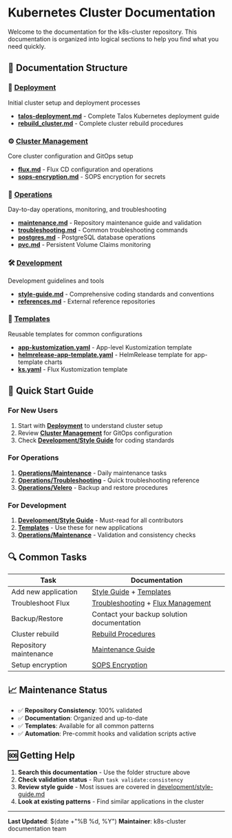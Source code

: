 # Kubernetes Cluster Documentation

Welcome to the documentation for the k8s-cluster repository. This documentation is organized into logical sections to help you find what you need quickly.

## 📁 Documentation Structure

### 🚀 [Deployment](./deployment/)
Initial cluster setup and deployment processes
- **[talos-deployment.md](./deployment/talos-deployment.md)** - Complete Talos Kubernetes deployment guide
- **[rebuild_cluster.md](./deployment/rebuild_cluster.md)** - Complete cluster rebuild procedures

### ⚙️ [Cluster Management](./cluster-management/)
Core cluster configuration and GitOps setup
- **[flux.md](./cluster-management/flux.md)** - Flux CD configuration and operations
- **[sops-encryption.md](./cluster-management/sops-encryption.md)** - SOPS encryption for secrets

### 🔧 [Operations](./operations/)
Day-to-day operations, monitoring, and troubleshooting
- **[maintenance.md](./operations/maintenance.md)** - Repository maintenance guide and validation
- **[troubleshooting.md](./operations/troubleshooting.md)** - Common troubleshooting commands
- **[postgres.md](./operations/postgres.md)** - PostgreSQL database operations
- **[pvc.md](./operations/pvc.md)** - Persistent Volume Claims monitoring

### 🛠️ [Development](./development/)
Development guidelines and tools
- **[style-guide.md](./development/style-guide.md)** - Comprehensive coding standards and conventions
- **[references.md](./development/references.md)** - External reference repositories

### 📄 [Templates](./templates/)
Reusable templates for common configurations
- **[app-kustomization.yaml](./templates/app-kustomization.yaml)** - App-level Kustomization template
- **[helmrelease-app-template.yaml](./templates/helmrelease-app-template.yaml)** - HelmRelease template for app-template charts
- **[ks.yaml](./templates/ks.yaml)** - Flux Kustomization template

## 🎯 Quick Start Guide

### For New Users
1. Start with **[Deployment](./deployment/)** to understand cluster setup
2. Review **[Cluster Management](./cluster-management/)** for GitOps configuration
3. Check **[Development/Style Guide](./development/style-guide.md)** for coding standards

### For Operations
1. **[Operations/Maintenance](./operations/maintenance.md)** - Daily maintenance tasks
2. **[Operations/Troubleshooting](./operations/troubleshooting.md)** - Quick troubleshooting reference
3. **[Operations/Velero](./operations/velero.md)** - Backup and restore procedures

### For Development
1. **[Development/Style Guide](./development/style-guide.md)** - Must-read for all contributors
2. **[Templates](./templates/)** - Use these for new applications
3. **[Operations/Maintenance](./operations/maintenance.md)** - Validation and consistency checks

## 🔍 Common Tasks

| Task | Documentation |
|------|---------------|
| Add new application | [Style Guide](./development/style-guide.md) + [Templates](./templates/) |
| Troubleshoot Flux | [Troubleshooting](./operations/troubleshooting.md) + [Flux Management](./cluster-management/flux.md) |
| Backup/Restore | Contact your backup solution documentation |
| Cluster rebuild | [Rebuild Procedures](./deployment/rebuild_cluster.md) |
| Repository maintenance | [Maintenance Guide](./operations/maintenance.md) |
| Setup encryption | [SOPS Encryption](./cluster-management/sops-encryption.md) |

## 📈 Maintenance Status

- ✅ **Repository Consistency**: 100% validated
- ✅ **Documentation**: Organized and up-to-date
- ✅ **Templates**: Available for all common patterns
- ✅ **Automation**: Pre-commit hooks and validation scripts active

## 🆘 Getting Help

1. **Search this documentation** - Use the folder structure above
2. **Check validation status** - Run `task validate:consistency`
3. **Review style guide** - Most issues are covered in [development/style-guide.md](./development/style-guide.md)
4. **Look at existing patterns** - Find similar applications in the cluster

---

**Last Updated**: $(date +"%B %d, %Y")
**Maintainer**: k8s-cluster documentation team
